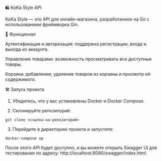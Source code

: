 🛍️ KoKa Style API

KoKa Style — это API для онлайн-магазина, разработанное на Go с использованием фреймворка Gin.

🚀 Функционал

Аутентификация и авторизация: поддержка регистрации, входа и выхода из аккаунта.

Управление товарами: возможность просматривать все доступные товары.

Корзина: добавление, удаление товаров из корзины и просмотр её содержимого.


🛠️ Запуск проекта

1. Убедитесь, что у вас установлены Docker и Docker Compose.


2. Склонируйте репозиторий:
```
git clone <ссылка-на-репозиторий>
```

3. Перейдите в директорию проекта и запустите:
```
docker-compose up
```


После этого API будет доступно, и вы можете открыть Swagger UI для тестирования по адресу: http://localhost:8080/swagger/index.html.
